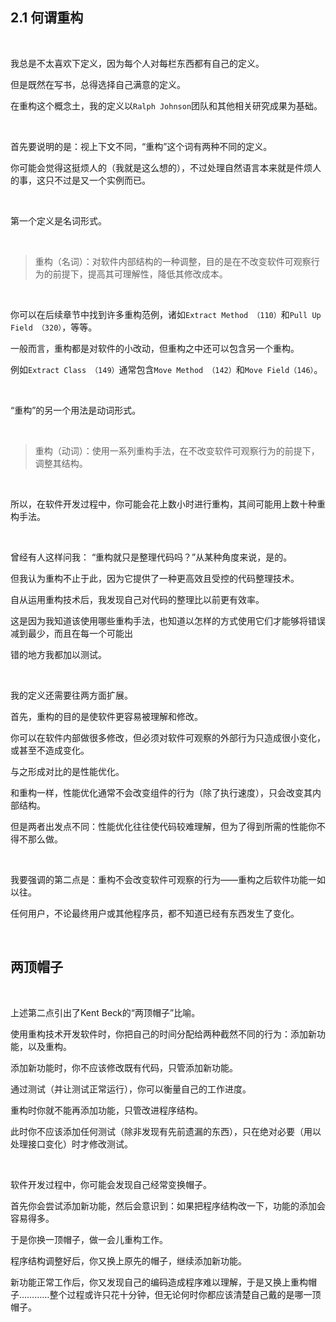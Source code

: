 ## 2.1 何谓重构

<br>

我总是不太喜欢下定义，因为每个人对每栏东西都有自己的定义。

但是既然在写书，总得选择自己满意的定义。

在重构这个概念土，我的定义以`Ralph Johnson`团队和其他相关研究成果为基础。

<br>

首先要说明的是：视上下文不同，“重构”这个词有两种不同的定义。

你可能会觉得这挺烦人的（我就是这么想的），不过处理自然语言本来就是件烦人的事，这只不过是又一个实例而已。

<br>

第一个定义是名词形式。

<br>

> 重构（名词）：对软件内部结构的一种调整，目的是在不改变软件可观察行为的前提下，提高其可理解性，降低其修改成本。

<br>

你可以在后续章节中找到许多重构范例，诸如`Extract Method （110）`和`Pull Up Field （320）`，等等。

一般而言，重构都是对软件的小改动，但重构之中还可以包含另一个重构。

例如`Extract Class （149）`通常包含`Move Method （142）`和`Move Field（146）`。

<br>

“重构”的另一个用法是动词形式。

<br>

> 重构（动词）：使用一系列重构手法，在不改变软件可观察行为的前提下，调整其结构。

<br>

所以，在软件开发过程中，你可能会花上数小时进行重构，其间可能用上数十种重构手法。

<br>

曾经有人这样问我： “重构就只是整理代码吗？”从某种角度来说，是的。

但我认为重构不止于此，因为它提供了一种更高效且受控的代码整理技术。

自从运用重构技术后，我发现自己对代码的整理比以前更有效率。

这是因为我知道该使用哪些重构手法，也知道以怎样的方式使用它们才能够将错误减到最少，而且在每一个可能出

错的地方我都加以测试。

<br>

我的定义还需要往两方面扩展。

首先，重构的目的是使软件更容易被理解和修改。

你可以在软件内部做很多修改，但必须对软件可观察的外部行为只造成很小变化，或甚至不造成变化。

与之形成对比的是性能优化。

和重构一样，性能优化通常不会改变组件的行为（除了执行速度），只会改变其内部结构。

但是两者出发点不同：性能优化往往使代码较难理解，但为了得到所需的性能你不得不那么做。

<br>

我要强调的第二点是：重构不会改变软件可观察的行为——重构之后软件功能一如以往。

任何用户，不论最终用户或其他程序员，都不知道已经有东西发生了变化。

<br>

## 两顶帽子

<br>

上述第二点引出了Kent Beck的“两顶帽子”比喻。

使用重构技术开发软件时，你把自己的时间分配给两种截然不同的行为：添加新功能，以及重构。

添加新功能时，你不应该修改既有代码，只管添加新功能。

通过测试（并让测试正常运行），你可以衡量自己的工作进度。

重构时你就不能再添加功能，只管改进程序结构。

此时你不应该添加任何测试（除非发现有先前遗漏的东西），只在绝对必要（用以处理接口变化）时才修改测试。

<br>

软件开发过程中，你可能会发现自己经常变换帽子。

首先你会尝试添加新功能，然后会意识到：如果把程序结构改一下，功能的添加会容易得多。

于是你换一顶帽子，做一会儿重构工作。

程序结构调整好后，你又换上原先的帽子，继续添加新功能。

新功能正常工作后，你又发现自己的编码造成程序难以理解，于是又换上重构帽子…………整个过程或许只花十分钟，但无论何时你都应该清楚自己戴的是哪一顶帽子。

<br>

